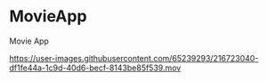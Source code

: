 # MovieApp

Movie App 

https://user-images.githubusercontent.com/65239293/216723040-df1fe44a-1c9d-40d6-becf-8143be85f539.mov
